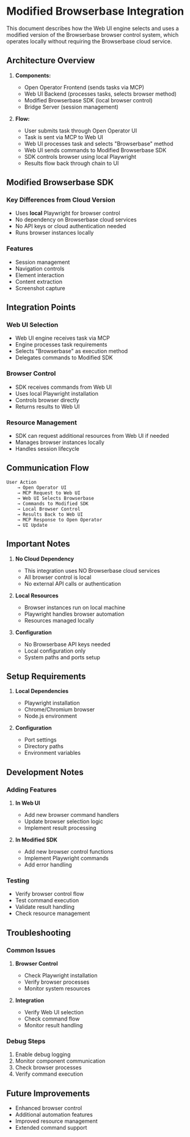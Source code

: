 # Modified Browserbase Integration

This document describes how the Web UI engine selects and uses a modified version of the Browserbase browser control system, which operates locally without requiring the Browserbase cloud service.

## Architecture Overview

1. **Components:**
   - Open Operator Frontend (sends tasks via MCP)
   - Web UI Backend (processes tasks, selects browser method)
   - Modified Browserbase SDK (local browser control)
   - Bridge Server (session management)

2. **Flow:**
   - User submits task through Open Operator UI
   - Task is sent via MCP to Web UI
   - Web UI processes task and selects "Browserbase" method
   - Web UI sends commands to Modified Browserbase SDK
   - SDK controls browser using local Playwright
   - Results flow back through chain to UI

## Modified Browserbase SDK

### Key Differences from Cloud Version
- Uses **local** Playwright for browser control
- No dependency on Browserbase cloud services
- No API keys or cloud authentication needed
- Runs browser instances locally

### Features
- Session management
- Navigation controls
- Element interaction
- Content extraction
- Screenshot capture

## Integration Points

### Web UI Selection
- Web UI engine receives task via MCP
- Engine processes task requirements
- Selects "Browserbase" as execution method
- Delegates commands to Modified SDK

### Browser Control
- SDK receives commands from Web UI
- Uses local Playwright installation
- Controls browser directly
- Returns results to Web UI

### Resource Management
- SDK can request additional resources from Web UI if needed
- Manages browser instances locally
- Handles session lifecycle

## Communication Flow

```
User Action
    → Open Operator UI
    → MCP Request to Web UI
    → Web UI Selects Browserbase
    → Commands to Modified SDK
    → Local Browser Control
    → Results Back to Web UI
    → MCP Response to Open Operator
    → UI Update
```

## Important Notes

1. **No Cloud Dependency**
   - This integration uses NO Browserbase cloud services
   - All browser control is local
   - No external API calls or authentication

2. **Local Resources**
   - Browser instances run on local machine
   - Playwright handles browser automation
   - Resources managed locally

3. **Configuration**
   - No Browserbase API keys needed
   - Local configuration only
   - System paths and ports setup

## Setup Requirements

1. **Local Dependencies**
   - Playwright installation
   - Chrome/Chromium browser
   - Node.js environment

2. **Configuration**
   - Port settings
   - Directory paths
   - Environment variables

## Development Notes

### Adding Features
1. **In Web UI**
   - Add new browser command handlers
   - Update browser selection logic
   - Implement result processing

2. **In Modified SDK**
   - Add new browser control functions
   - Implement Playwright commands
   - Add error handling

### Testing
- Verify browser control flow
- Test command execution
- Validate result handling
- Check resource management

## Troubleshooting

### Common Issues
1. **Browser Control**
   - Check Playwright installation
   - Verify browser processes
   - Monitor system resources

2. **Integration**
   - Verify Web UI selection
   - Check command flow
   - Monitor result handling

### Debug Steps
1. Enable debug logging
2. Monitor component communication
3. Check browser processes
4. Verify command execution

## Future Improvements
- Enhanced browser control
- Additional automation features
- Improved resource management
- Extended command support
